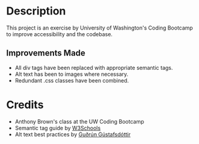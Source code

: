 # Description
This project is an exercise by University of Washington's Coding Bootcamp to improve accessibility and the codebase.

## Improvements Made
* All div tags have been replaced with appropriate semantic tags.
* Alt text has been to images where necessary.
* Redundant .css classes have been combined.

# Credits
* Anthony Brown's class at the UW Coding Bootcamp
* Semantic tag guide by [W3Schools](https://www.w3schools.com/html/html5_semantic_elements.asp)
* Alt text best practices by [Guðrún Gústafsdóttir](https://support.siteimprove.com/hc/en-gb/articles/115000013031-Accessibility-Image-Alt-text-best-practices)
